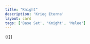 ```yaml
---
title: "Knight"
description: 'Krieg Eterna'
layout: card
tags: ['Base Set', 'Knight', 'Melee']
---
```

{{<card-detail-page title="Knight" artwork="God Speed! by Edmund Leighton (1900)" />}}